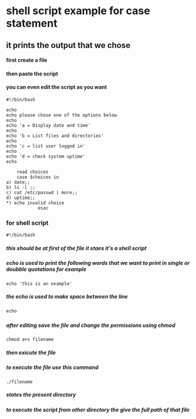 # shell script example for case statement 

## it prints the output that we chose 
#### first create a file 
#### then paste the script
#### you can even edit the script as you want 
```
#!/bin/bash

echo 
echo please chose one of the options below
echo
echo 'a = Display date and time'
echo
echo 'b = List files and directories'
echo 
echo 'c = list user logged in'
echo 
echo 'd = check system uptime'
echo 

	read choices
  	case $choices in 
a) date;;
b) ls -l ;;
c) cat /etc/passwd | more;;
d) uptime;;
*) echo invalid choice
        	esac	 
```
### for shell script 
```
#!/bin/bash
``` 
##### this should be at first of the file it staes it's a shell script 
##### echo is used to print the following words that we want to print in single or doubble quotations for example
```
echo 'this is an example'
```
##### the echo is used to make space between the line
```
echo
```
##### 
##### after editing save the file and change the permissions using chmod 
```
chmod a+x filename
```
##### then exicute the file 
##### to execute the file use this command
```
./filename
```
##### states the present directory 
##### to execute the script from other directory the give the full path of that file 
